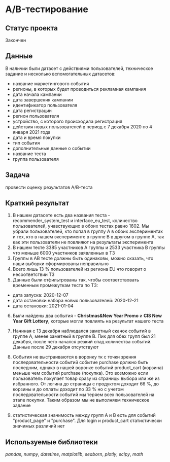 # A/B-тестирование

## Статус проекта
Закончен

## Данные

В наличии были  датасет с действиями пользователей, техническое задание и несколько вспомогательных датасетов:
- название маркетингового события
- регионы, в которых будет проводиться рекламная кампания
- дата начала кампании
- дата завершения кампании
- идентификатор пользователя
- дата регистрации
- регион пользователя
- устройство, с которого происходила регистрация
- действия новых пользователей в период с 7 декабря 2020 по 4 января 2021 года
- дата и время покупки
- тип события
- дополнительные данные о событии
- название теста
- группа пользователя

## Задача

провести оценку результатов A/B-теста

## Краткий результат
1. В нашем датасете есть два названия теста - recommender_system_test и interface_eu_test, количество пользователей, учавствующих в обоих тестах равно 1602. Мы убрали пользователей, кто попал в группу А в обоих экспериментах и тех, кто в нашем эксперименте в группе B в другом в группе А, так как эти пользователи не повлияют на результаты эксперимента
2. В нашем тесте 3385 участников А группы и 2533 участника B группы что меньше 6000 участников заявленных в ТЗ
3. Группы в AB тесте должны быть одинаковы, можно сказать, что наши выборки сформированы неправильно
4. Всего лишь 13 % пользователей из региона EU что говорит о несоответствии ТЗ
5. Данные были отфильтрованы так, чтобы соответствовать временным промежуткам теста по ТЗ:
 - дата запуска: 2020-12-07
 - дата остановки набора новых пользователей: 2020-12-21
 - дата остановки: 2021-01-04
6. Были найдены два события - **Christmas&New Year Promo** и **CIS New Year Gift Lottery**, которые могли повлиять на результат нашего теста
    
7. Начиная с 13 декабря наблюдался заметный скачок событий в группе А, менее заметный в группе B. Пик для обех групп был 21 декабря, после чего начался резкий спад количества событий. Данные после 29 декабря отсутствуют
8. События не выстраиваются в воронку тк с точки зрения последовательности событий событие purchase должно быть последним, однако в нашей воронке событий product_cart (корзина) меньше чем событий purchase (покупка). Это возможно если пользователь покупает товар сразу из страницы выбора или же из избранного. От логина до страницы с продуктом доходит 66 %, до корзины и до оплаты доходит по 33 % но с учетом последовательности событий мы теряем всех пользователей на этапе покупки. Таким образом мы не выполняем техническое задание
9. статистическая значимость между групп А и В  есть для событий "product_page" и "purchase". Для login и product_cart статистически значимых различий нет

## Используемые библиотеки
*pandas*, *numpy*, *datetime*, *matplotlib*, *seaborn*, *plotly*, *scipy*, *math*

